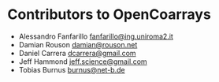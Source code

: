 # Contributors to OpenCoarrays

 - Alessandro Fanfarillo  <fanfarillo@ing.uniroma2.it>
 - Damian Rouson  <damian@rouson.net>
 - Daniel Carrera  <dcarrera@gmail.com>
 - Jeff Hammond  <jeff.science@gmail.com>
 - Tobias Burnus  <burnus@net-b.de>
